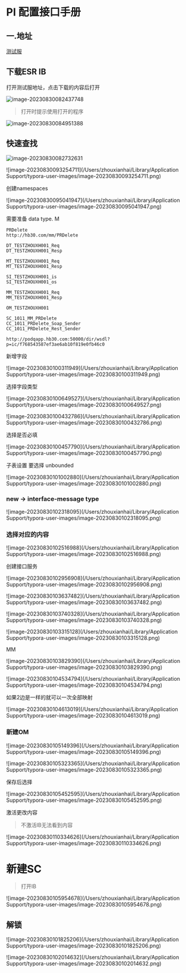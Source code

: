 # PI 配置接口手册

## 一.地址

[测试服](http://10.30.30.60:50200/dir/start/index.jsp)





## 下载ESR IB

打开测试服地址，点击下载的内容后打开

![image-20230830082437748](/Users/zhouxianhai/project/sap/pi/images/image-20230830082437748.png)

 

> 打开时提示使用打开的程序  

![image-20230830084951388](/Users/zhouxianhai/project/sap/pi/images/image-20230830084951388.png)



## 快速查找

![image-20230830082732631](/Users/zhouxianhai/project/sap/pi/images/image-20230830082732631.png)



![image-20230830093254711](/Users/zhouxianhai/Library/Application Support/typora-user-images/image-20230830093254711.png)



创建namespaces



![image-20230830095041947](/Users/zhouxianhai/Library/Application Support/typora-user-images/image-20230830095041947.png)



需要准备  data type.     M

```text
PRDelete
http://hb30.com/mm/PRDelete

DT_TESTZHOUXH001_Req
DT_TESTZHOUXH001_Resp

MT_TESTZHOUXH001_Req
MT_TESTZHOUXH001_Resp

SI_TESTZHOUXH001_is
SI_TESTZHOUXH001_os

MM_TESTZHOUXH001_Req
MM_TESTZHOUXH001_Resp

OM_TESTZHOUXH001

SC_1011_MM_PRDelete
CC_1011_PRDelete_Soap_Sender
CC_1011_PRDelete_Rest_Sender

http://podqapp.hb30.com:50000/dir/wsdl?p=ic/f768543587ef3ae6ab10f819e0fb46c0
```



新增字段

![image-20230830100311949](/Users/zhouxianhai/Library/Application Support/typora-user-images/image-20230830100311949.png)



选择字段类型

![image-20230830100649527](/Users/zhouxianhai/Library/Application Support/typora-user-images/image-20230830100649527.png)



![image-20230830100432786](/Users/zhouxianhai/Library/Application Support/typora-user-images/image-20230830100432786.png)

选择是否必填

![image-20230830100457790](/Users/zhouxianhai/Library/Application Support/typora-user-images/image-20230830100457790.png)

子表设置  要选择 unbounded

![image-20230830101002880](/Users/zhouxianhai/Library/Application Support/typora-user-images/image-20230830101002880.png)



### new -> interface-message type

![image-20230830102318095](/Users/zhouxianhai/Library/Application Support/typora-user-images/image-20230830102318095.png)

### 选择对应的内容

![image-20230830102516988](/Users/zhouxianhai/Library/Application Support/typora-user-images/image-20230830102516988.png)



创建接口服务

![image-20230830102956908](/Users/zhouxianhai/Library/Application Support/typora-user-images/image-20230830102956908.png)

![image-20230830103637482](/Users/zhouxianhai/Library/Application Support/typora-user-images/image-20230830103637482.png)

![image-20230830103740328](/Users/zhouxianhai/Library/Application Support/typora-user-images/image-20230830103740328.png)



![image-20230830103315128](/Users/zhouxianhai/Library/Application Support/typora-user-images/image-20230830103315128.png)



MM

![image-20230830103829390](/Users/zhouxianhai/Library/Application Support/typora-user-images/image-20230830103829390.png)



![image-20230830104534794](/Users/zhouxianhai/Library/Application Support/typora-user-images/image-20230830104534794.png)



如果2边是一样的就可以一次全部映射

![image-20230830104613019](/Users/zhouxianhai/Library/Application Support/typora-user-images/image-20230830104613019.png)



### 新建OM

![image-20230830105149396](/Users/zhouxianhai/Library/Application Support/typora-user-images/image-20230830105149396.png)

![image-20230830105323365](/Users/zhouxianhai/Library/Application Support/typora-user-images/image-20230830105323365.png)

保存后选择

![image-20230830105452595](/Users/zhouxianhai/Library/Application Support/typora-user-images/image-20230830105452595.png)



激活更改内容

> 不激活IB无法看到内容

![image-20230830110334626](/Users/zhouxianhai/Library/Application Support/typora-user-images/image-20230830110334626.png)

# 新建SC

> 打开IB

![image-20230830105954678](/Users/zhouxianhai/Library/Application Support/typora-user-images/image-20230830105954678.png)























## 解锁

![image-20230830101825206](/Users/zhouxianhai/Library/Application Support/typora-user-images/image-20230830101825206.png)



![image-20230830102014632](/Users/zhouxianhai/Library/Application Support/typora-user-images/image-20230830102014632.png)
